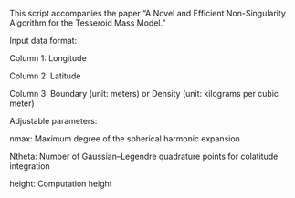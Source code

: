 This script accompanies the paper “A Novel and Efficient Non-Singularity Algorithm for the Tesseroid Mass Model.”

Input data format:

Column 1: Longitude

Column 2: Latitude

Column 3: Boundary (unit: meters) or Density (unit: kilograms per cubic meter)


Adjustable parameters:

nmax: Maximum degree of the spherical harmonic expansion

Ntheta: Number of Gaussian–Legendre quadrature points for colatitude integration

height: Computation height

